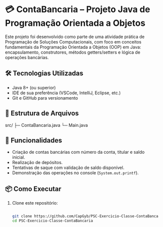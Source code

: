 # 💳 ContaBancaria – Projeto Java de Programação Orientada a Objetos

Este projeto foi desenvolvido como parte de uma atividade prática de Programação de Soluções Computacionais, com foco em conceitos fundamentais da Programação Orientada a Objetos (OOP) em Java: encapsulamento, construtores, métodos getters/setters e lógica de operações bancárias.

## 🛠️ Tecnologias Utilizadas

- Java 8+ (ou superior)
- IDE de sua preferência (VSCode, IntelliJ, Eclipse, etc.)
- Git e GitHub para versionamento

## 📁 Estrutura de Arquivos

src/
├─ ContaBancaria.java
└─ Main.java

## 🧠 Funcionalidades

- Criação de contas bancárias com número da conta, titular e saldo inicial.
- Realização de depósitos.
- Tentativas de saque com validação de saldo disponível.
- Demonstração das operações no console (`System.out.printf`).

## 📦 Como Executar

1. Clone este repositório:
   ```bash
   
   git clone https://github.com/CapGyb/PSC-Exercicio-Classe-ContaBancaria.git
   cd PSC-Exercicio-Classe-ContaBancaria
